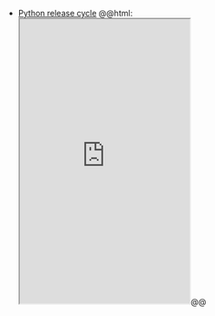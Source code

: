 - [Python release cycle](https://devguide.python.org/versions)
  @@html: <iframe src="https://devguide.python.org/versions#python-release-cycle" height="500px"></iframe>@@
